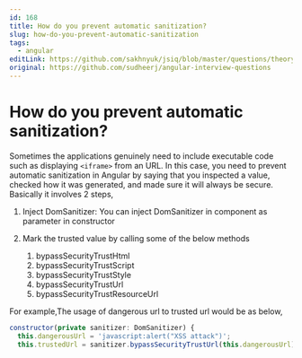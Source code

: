 ```yaml
---
id: 168
title: How do you prevent automatic sanitization?
slug: how-do-you-prevent-automatic-sanitization
tags:
  - angular
editLink: https://github.com/sakhnyuk/jsiq/blob/master/questions/theory/angular/168.md
original: https://github.com/sudheerj/angular-interview-questions
---
```


# How do you prevent automatic sanitization?

Sometimes the applications genuinely need to include executable code such as displaying `<iframe>` from an URL. In this case, you need to prevent automatic sanitization in Angular by saying that you inspected a value, checked how it was generated, and made sure it will always be secure. Basically it involves 2 steps,

1. Inject DomSanitizer: You can inject DomSanitizer in component as parameter in constructor
2. Mark the trusted value by calling some of the below methods

   1. bypassSecurityTrustHtml
   2. bypassSecurityTrustScript
   3. bypassSecurityTrustStyle
   4. bypassSecurityTrustUrl
   5. bypassSecurityTrustResourceUrl

For example,The usage of dangerous url to trusted url would be as below,

```javascript
constructor(private sanitizer: DomSanitizer) {
  this.dangerousUrl = 'javascript:alert("XSS attack")';
  this.trustedUrl = sanitizer.bypassSecurityTrustUrl(this.dangerousUrl);
```